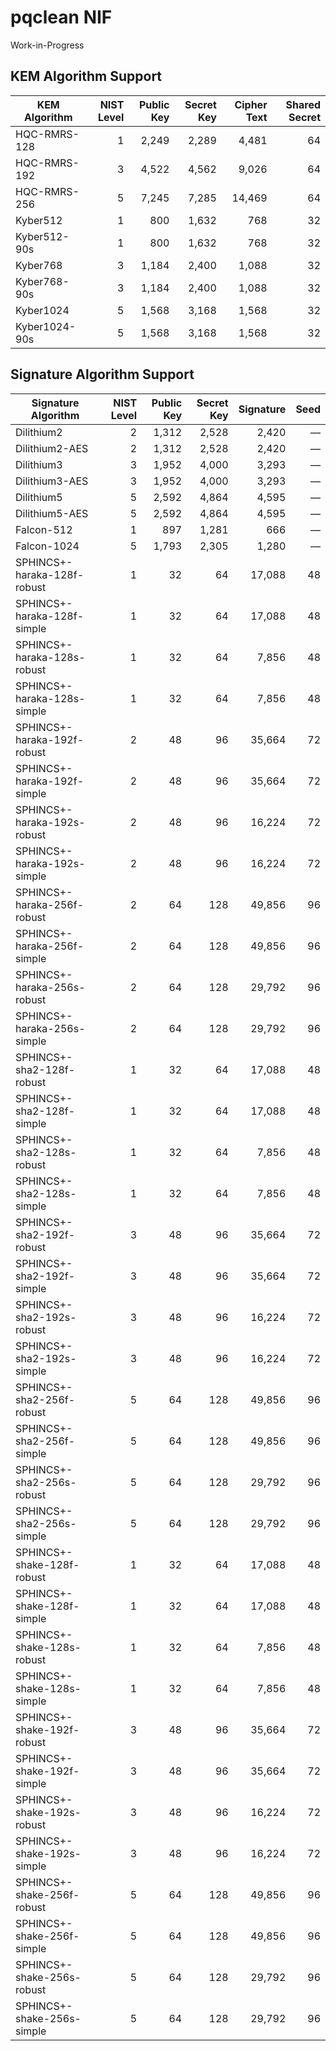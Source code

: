 # pqclean NIF

Work-in-Progress

## KEM Algorithm Support

| KEM Algorithm | NIST Level | Public Key | Secret Key | Cipher Text | Shared Secret |
| ------------- | ----------:| ----------:| ----------:| -----------:| -------------:|
| HQC-RMRS-128 | 1 | 2,249 | 2,289 | 4,481 | 64 |
| HQC-RMRS-192 | 3 | 4,522 | 4,562 | 9,026 | 64 |
| HQC-RMRS-256 | 5 | 7,245 | 7,285 | 14,469 | 64 |
| Kyber512 | 1 | 800 | 1,632 | 768 | 32 |
| Kyber512-90s | 1 | 800 | 1,632 | 768 | 32 |
| Kyber768 | 3 | 1,184 | 2,400 | 1,088 | 32 |
| Kyber768-90s | 3 | 1,184 | 2,400 | 1,088 | 32 |
| Kyber1024 | 5 | 1,568 | 3,168 | 1,568 | 32 |
| Kyber1024-90s | 5 | 1,568 | 3,168 | 1,568 | 32 |

## Signature Algorithm Support

| Signature Algorithm | NIST Level | Public Key | Secret Key | Signature | Seed |
| ------------------- | ----------:| ----------:| ----------:| ---------:| ----:|
| Dilithium2 | 2 | 1,312 | 2,528 | 2,420 | &mdash; |
| Dilithium2-AES | 2 | 1,312 | 2,528 | 2,420 | &mdash; |
| Dilithium3 | 3 | 1,952 | 4,000 | 3,293 | &mdash; |
| Dilithium3-AES | 3 | 1,952 | 4,000 | 3,293 | &mdash; |
| Dilithium5 | 5 | 2,592 | 4,864 | 4,595 | &mdash; |
| Dilithium5-AES | 5 | 2,592 | 4,864 | 4,595 | &mdash; |
| Falcon-512 | 1 | 897 | 1,281 | 666 | &mdash; |
| Falcon-1024 | 5 | 1,793 | 2,305 | 1,280 | &mdash; |
| SPHINCS+-haraka-128f-robust | 1 | 32 | 64 | 17,088 | 48 |
| SPHINCS+-haraka-128f-simple | 1 | 32 | 64 | 17,088 | 48 |
| SPHINCS+-haraka-128s-robust | 1 | 32 | 64 | 7,856 | 48 |
| SPHINCS+-haraka-128s-simple | 1 | 32 | 64 | 7,856 | 48 |
| SPHINCS+-haraka-192f-robust | 2 | 48 | 96 | 35,664 | 72 |
| SPHINCS+-haraka-192f-simple | 2 | 48 | 96 | 35,664 | 72 |
| SPHINCS+-haraka-192s-robust | 2 | 48 | 96 | 16,224 | 72 |
| SPHINCS+-haraka-192s-simple | 2 | 48 | 96 | 16,224 | 72 |
| SPHINCS+-haraka-256f-robust | 2 | 64 | 128 | 49,856 | 96 |
| SPHINCS+-haraka-256f-simple | 2 | 64 | 128 | 49,856 | 96 |
| SPHINCS+-haraka-256s-robust | 2 | 64 | 128 | 29,792 | 96 |
| SPHINCS+-haraka-256s-simple | 2 | 64 | 128 | 29,792 | 96 |
| SPHINCS+-sha2-128f-robust | 1 | 32 | 64 | 17,088 | 48 |
| SPHINCS+-sha2-128f-simple | 1 | 32 | 64 | 17,088 | 48 |
| SPHINCS+-sha2-128s-robust | 1 | 32 | 64 | 7,856 | 48 |
| SPHINCS+-sha2-128s-simple | 1 | 32 | 64 | 7,856 | 48 |
| SPHINCS+-sha2-192f-robust | 3 | 48 | 96 | 35,664 | 72 |
| SPHINCS+-sha2-192f-simple | 3 | 48 | 96 | 35,664 | 72 |
| SPHINCS+-sha2-192s-robust | 3 | 48 | 96 | 16,224 | 72 |
| SPHINCS+-sha2-192s-simple | 3 | 48 | 96 | 16,224 | 72 |
| SPHINCS+-sha2-256f-robust | 5 | 64 | 128 | 49,856 | 96 |
| SPHINCS+-sha2-256f-simple | 5 | 64 | 128 | 49,856 | 96 |
| SPHINCS+-sha2-256s-robust | 5 | 64 | 128 | 29,792 | 96 |
| SPHINCS+-sha2-256s-simple | 5 | 64 | 128 | 29,792 | 96 |
| SPHINCS+-shake-128f-robust | 1 | 32 | 64 | 17,088 | 48 |
| SPHINCS+-shake-128f-simple | 1 | 32 | 64 | 17,088 | 48 |
| SPHINCS+-shake-128s-robust | 1 | 32 | 64 | 7,856 | 48 |
| SPHINCS+-shake-128s-simple | 1 | 32 | 64 | 7,856 | 48 |
| SPHINCS+-shake-192f-robust | 3 | 48 | 96 | 35,664 | 72 |
| SPHINCS+-shake-192f-simple | 3 | 48 | 96 | 35,664 | 72 |
| SPHINCS+-shake-192s-robust | 3 | 48 | 96 | 16,224 | 72 |
| SPHINCS+-shake-192s-simple | 3 | 48 | 96 | 16,224 | 72 |
| SPHINCS+-shake-256f-robust | 5 | 64 | 128 | 49,856 | 96 |
| SPHINCS+-shake-256f-simple | 5 | 64 | 128 | 49,856 | 96 |
| SPHINCS+-shake-256s-robust | 5 | 64 | 128 | 29,792 | 96 |
| SPHINCS+-shake-256s-simple | 5 | 64 | 128 | 29,792 | 96 |
